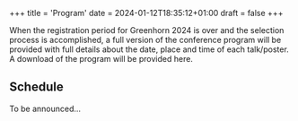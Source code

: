 +++
title = 'Program'
date = 2024-01-12T18:35:12+01:00
draft = false
+++

When the registration period for Greenhorn 2024 is over and the selection process is accomplished, a full version of the conference
program will be provided with full details about the date, place and time of each talk/poster. A download of the program will be provided
here.

## Schedule

To be announced...
